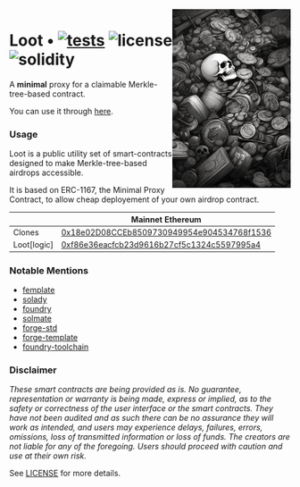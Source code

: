<img align="right" width="212" height="320" top="100" src="./public/readme.jpg">

# Loot • [![tests](https://github.com/exp-table/loot/actions/workflows/ci.yml/badge.svg?label=tests)](https://github.com/exp-table/loot/actions/workflows/ci.yml) ![license](https://img.shields.io/github/license/refcell/femplate?label=license) ![solidity](https://img.shields.io/badge/solidity-^0.8.17-lightgrey)

A **minimal** proxy for a claimable Merkle-tree-based contract.

You can use it through [here](shareloot.xyz).

### Usage

Loot is a public utility set of smart-contracts designed to make Merkle-tree-based airdrops accessible.

It is based on ERC-1167, the Minimal Proxy Contract, to allow cheap deployement of your own airdrop contract.

|             | Mainnet Ethereum                           |
|-------------|--------------------------------------------|
| Clones      | [0x18e02D08CCEb8509730949954e904534768f1536][1] |
| Loot[logic] | [0xf86e36eacfcb23d9616b27cf5c1324c5597995a4][2] |

[1]: https://etherscan.io/address/0xb1432c4e51c1bd10435f5a0754f1d86d7eddb694
[2]: https://etherscan.io/address/0xf86e36eacfcb23d9616b27cf5c1324c5597995a4

### Notable Mentions

- [femplate](https://github.com/refcell/femplate)
- [solady](https://github.com/vectorized/solady)
- [foundry](https://github.com/foundry-rs/foundry)
- [solmate](https://github.com/Rari-Capital/solmate)
- [forge-std](https://github.com/brockelmore/forge-std)
- [forge-template](https://github.com/foundry-rs/forge-template)
- [foundry-toolchain](https://github.com/foundry-rs/foundry-toolchain)

### Disclaimer

_These smart contracts are being provided as is. No guarantee, representation or warranty is being made, express or implied, as to the safety or correctness of the user interface or the smart contracts. They have not been audited and as such there can be no assurance they will work as intended, and users may experience delays, failures, errors, omissions, loss of transmitted information or loss of funds. The creators are not liable for any of the foregoing. Users should proceed with caution and use at their own risk._

See [LICENSE](./LICENSE) for more details.
